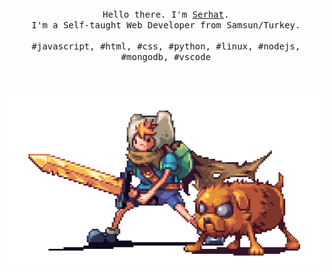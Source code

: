 <p align="center">
  <br>
  <br>
  <br>
  <samp>Hello there. I'm <a href="https://seromitschu.vercel.app">Serhat</a>.<br> I'm a Self-taught Web Developer from Samsun/Turkey.<br><br>#javascript, #html, #css, #python, #linux, #nodejs, #mongodb, #vscode</samp>
  <br>
  <br>
  <br>
  <br>
  <img src="readme.gif"/>
</p>

